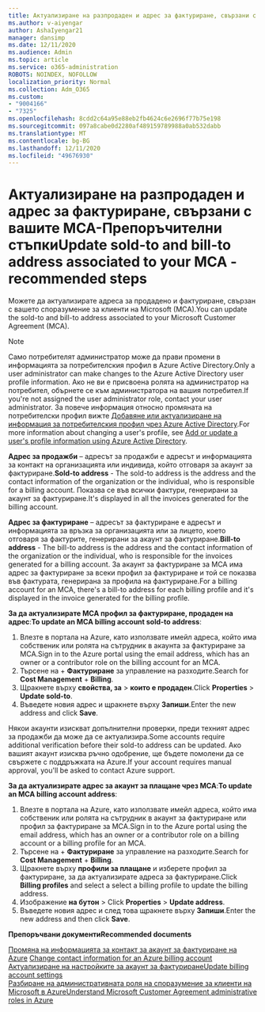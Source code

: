 ```yaml
---
title: Актуализиране на разпродаден и адрес за фактуриране, свързани с вашите MCA-Препоръчителни стъпки
ms.author: v-aiyengar
author: AshaIyengar21
manager: dansimp
ms.date: 12/11/2020
ms.audience: Admin
ms.topic: article
ms.service: o365-administration
ROBOTS: NOINDEX, NOFOLLOW
localization_priority: Normal
ms.collection: Adm_O365
ms.custom:
- "9004166"
- "7325"
ms.openlocfilehash: 8cdd2c64a95e88eb2fb4624c6e2696f77b75e198
ms.sourcegitcommit: 097a8cabe0d2280af489159789988a0ab532dabb
ms.translationtype: MT
ms.contentlocale: bg-BG
ms.lasthandoff: 12/11/2020
ms.locfileid: "49676930"
---
```

# <a name="update-sold-to-and-bill-to-address-associated-to-your-mca---recommended-steps"></a><span data-ttu-id="2e9e4-102">Актуализиране на разпродаден и адрес за фактуриране, свързани с вашите MCA-Препоръчителни стъпки</span><span class="sxs-lookup"><span data-stu-id="2e9e4-102">Update sold-to and bill-to address associated to your MCA - recommended steps</span></span>

<span data-ttu-id="2e9e4-103">Можете да актуализирате адреса за продадено и фактуриране, свързан с вашето споразумение за клиенти на Microsoft (MCA).</span><span class="sxs-lookup"><span data-stu-id="2e9e4-103">You can update the sold-to and bill-to address associated to your Microsoft Customer Agreement (MCA).</span></span> 

> [!NOTE]
> <span data-ttu-id="2e9e4-104">Само потребителят администратор може да прави промени в информацията за потребителския профил в Azure Active Directory.</span><span class="sxs-lookup"><span data-stu-id="2e9e4-104">Only a user administrator can make changes to the Azure Active Directory user profile information.</span></span> <span data-ttu-id="2e9e4-105">Ако не ви е присвоена ролята на администратор на потребител, обърнете се към администратора на вашия потребител.</span><span class="sxs-lookup"><span data-stu-id="2e9e4-105">If you're not assigned the user administrator role, contact your user administrator.</span></span> <span data-ttu-id="2e9e4-106">За повече информация относно промяната на потребителски профил вижте [Добавяне или актуализиране на информация за потребителския профил чрез Azure Active Directory](https://docs.microsoft.com/azure/active-directory/fundamentals/active-directory-users-profile-azure-portal).</span><span class="sxs-lookup"><span data-stu-id="2e9e4-106">For more information about changing a user's profile, see [Add or update a user's profile information using Azure Active Directory](https://docs.microsoft.com/azure/active-directory/fundamentals/active-directory-users-profile-azure-portal).</span></span>

<span data-ttu-id="2e9e4-107">**Адрес за продажби** – адресът за продажби е адресът и информацията за контакт на организацията или индивида, който отговаря за акаунт за фактуриране.</span><span class="sxs-lookup"><span data-stu-id="2e9e4-107">**Sold-to address** - The sold-to address is the address and the contact information of the organization or the individual, who is responsible for a billing account.</span></span> <span data-ttu-id="2e9e4-108">Показва се във всички фактури, генерирани за акаунт за фактуриране.</span><span class="sxs-lookup"><span data-stu-id="2e9e4-108">It's displayed in all the invoices generated for the billing account.</span></span>

<span data-ttu-id="2e9e4-109">**Адрес за фактуриране** – адресът за фактуриране е адресът и информацията за връзка за организацията или за лицето, което отговаря за фактурите, генерирани за акаунт за фактуриране.</span><span class="sxs-lookup"><span data-stu-id="2e9e4-109">**Bill-to address** - The bill-to address is the address and the contact information of the organization or the individual, who is responsible for the invoices generated for a billing account.</span></span> <span data-ttu-id="2e9e4-110">За акаунт за фактуриране за MCA има адрес за фактуриране за всеки профил за фактуриране и той се показва във фактурата, генерирана за профила на фактуриране.</span><span class="sxs-lookup"><span data-stu-id="2e9e4-110">For a billing account for an MCA, there's a bill-to address for each billing profile and it's displayed in the invoice generated for the billing profile.</span></span>

<span data-ttu-id="2e9e4-111">**За да актуализирате МСА профил за фактуриране, продаден на адрес**:</span><span class="sxs-lookup"><span data-stu-id="2e9e4-111">**To update an MCA billing account sold-to address**:</span></span>

1. <span data-ttu-id="2e9e4-112">Влезте в портала на Azure, като използвате имейл адреса, който има собственик или ролята на сътрудник в акаунта за фактуриране за MCA.</span><span class="sxs-lookup"><span data-stu-id="2e9e4-112">Sign in to the Azure portal using the email address, which has an owner or a contributor role on the billing account for an MCA.</span></span>
1. <span data-ttu-id="2e9e4-113">Търсене на   +  **Фактуриране** за управление на разходите.</span><span class="sxs-lookup"><span data-stu-id="2e9e4-113">Search for **Cost Management** + **Billing**.</span></span>
1. <span data-ttu-id="2e9e4-114">Щракнете върху **свойства, за**  >  **които е продаден**.</span><span class="sxs-lookup"><span data-stu-id="2e9e4-114">Click **Properties** > **Update sold-to**.</span></span>
1. <span data-ttu-id="2e9e4-115">Въведете новия адрес и щракнете върху **Запиши**.</span><span class="sxs-lookup"><span data-stu-id="2e9e4-115">Enter the new address and click **Save**.</span></span>

<span data-ttu-id="2e9e4-116">Някои акаунти изискват допълнителни проверки, преди техният адрес за продажби да може да се актуализира.</span><span class="sxs-lookup"><span data-stu-id="2e9e4-116">Some accounts require additional verification before their sold-to address can be updated.</span></span> <span data-ttu-id="2e9e4-117">Ако вашият акаунт изисква ръчно одобрение, ще бъдете помолени да се свържете с поддръжката на Azure.</span><span class="sxs-lookup"><span data-stu-id="2e9e4-117">If your account requires manual approval, you'll be asked to contact Azure support.</span></span>

<span data-ttu-id="2e9e4-118">**За да актуализирате адрес за акаунт за плащане чрез МСА**:</span><span class="sxs-lookup"><span data-stu-id="2e9e4-118">**To update an MCA billing account address**:</span></span> 

1. <span data-ttu-id="2e9e4-119">Влезте в портала на Azure, като използвате имейл адреса, който има собственик или ролята на сътрудник в акаунт за фактуриране или профил за фактуриране за MCA.</span><span class="sxs-lookup"><span data-stu-id="2e9e4-119">Sign in to the Azure portal using the email address, which has an owner or a contributor role on a billing account or a billing profile for an MCA.</span></span>
1. <span data-ttu-id="2e9e4-120">Търсене на   +  **Фактуриране** за управление на разходите.</span><span class="sxs-lookup"><span data-stu-id="2e9e4-120">Search for **Cost Management** + **Billing**.</span></span>
1. <span data-ttu-id="2e9e4-121">Щракнете върху **профили за плащане** и изберете профил за фактуриране, за да актуализирате адреса за фактуриране.</span><span class="sxs-lookup"><span data-stu-id="2e9e4-121">Click **Billing profiles** and select a select a billing profile to update the billing address.</span></span>
1. <span data-ttu-id="2e9e4-122">Изображение **на бутон**  >  </span><span class="sxs-lookup"><span data-stu-id="2e9e4-122">Click **Properties** > **Update address**.</span></span>
1. <span data-ttu-id="2e9e4-123">Въведете новия адрес и след това щракнете върху **Запиши**.</span><span class="sxs-lookup"><span data-stu-id="2e9e4-123">Enter the new address and then click **Save**.</span></span>

<span data-ttu-id="2e9e4-124">**Препоръчвани документи**</span><span class="sxs-lookup"><span data-stu-id="2e9e4-124">**Recommended documents**</span></span>

<span data-ttu-id="2e9e4-125">[Промяна на информацията за контакт за акаунт за фактуриране на Azure](https://docs.microsoft.com/azure/cost-management-billing/manage/change-azure-account-profile) </span><span class="sxs-lookup"><span data-stu-id="2e9e4-125">[Change contact information for an Azure billing account](https://docs.microsoft.com/azure/cost-management-billing/manage/change-azure-account-profile) </span></span>  
[<span data-ttu-id="2e9e4-126">Актуализиране на настройките за акаунт за фактуриране</span><span class="sxs-lookup"><span data-stu-id="2e9e4-126">Update billing account settings</span></span>](https://docs.microsoft.com/microsoft-store/update-microsoft-store-for-business-account-settings)  
[<span data-ttu-id="2e9e4-127">Разбиране на административната роля на споразумение за клиенти на Microsoft в Azure</span><span class="sxs-lookup"><span data-stu-id="2e9e4-127">Understand Microsoft Customer Agreement administrative roles in Azure</span></span>](https://docs.microsoft.com/azure/cost-management-billing/manage/understand-mca-roles)